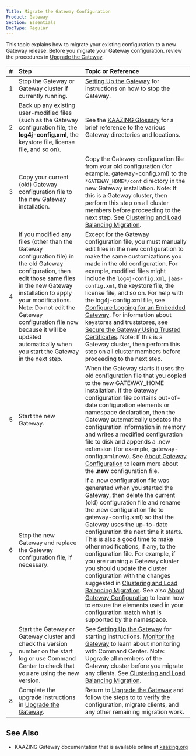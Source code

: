 ```yaml
---
Title: Migrate the Gateway Configuration
Product: Gateway
Section: Essentials
DocType: Regular
---
```


This topic explains how to migrate your existing configuration to a new Gateway release. Before you migrate your Gateway configuration. review the procedures in [Upgrade the Gateway](o_upgrade.md).

| # | Step                                                                                                                                                                                                                                                                                                                                       | Topic or Reference                                                                                                                                                                                                                                                                                                                                                                                                                                                                                                                                                                                                                                                                                                                                                                                                              |
|:--|:-------------------------------------------------------------------------------------------------------------------------------------------------------------------------------------------------------------------------------------------------------------------------------------------------------------------------------------------|:--------------------------------------------------------------------------------------------------------------------------------------------------------------------------------------------------------------------------------------------------------------------------------------------------------------------------------------------------------------------------------------------------------------------------------------------------------------------------------------------------------------------------------------------------------------------------------------------------------------------------------------------------------------------------------------------------------------------------------------------------------------------------------------------------------------------------------|
| 1 | Stop the Gateway or Gateway cluster if currently running.                                                                                                                                                                                                                                                                                  | [Setting Up the Gateway](../about/setup-guide.md) for instructions on how to stop the Gateway.                                                                                                                                                                                                                                                                                                                                                                                                                                                                                                                                                                                                                                                                                                                                  |
| 2 | Back up any existing user-modified files (such as the Gateway configuration file, the **log4j-config.xml**, the keystore file, license file, and so on).                                                                                                                                                                                   | See the [KAAZING Glossary](../kaazing-glossary.md) for a brief reference to the various Gateway directories and locations.                                                                                                                                                                                                                                                                                                                                                                                                                                                                                                                                                                                                                                                                                                      |
| 3 | Copy your current (old) Gateway configuration file to the new Gateway installation.                                                                                                                                                                                                                                                        | Copy the Gateway configuration file from your old configuration (for example. gateway-config.xml) to the `*GATEWAY_HOME*/conf` directory in the new Gateway installation. Note: If this is a Gateway cluster, then perform this step on all cluster members before proceeding to the next step. See [Clustering and Load Balancing Migration](../high-availability/u_high_availability.md#clustering-and-load-balancing-migration).                                                                                                                                                                                                                                                                                                                                                                                             |
| 4 | If you modified any files (other than the Gateway configuration file) in the old Gateway configuration, then edit those same files in the new Gateway installation to apply your modifications. Note: Do not edit the Gateway configuration file now because it will be updated automatically when you start the Gateway in the next step. | Except for the Gateway configuration file, you must manually edit files in the new configuration to make the same customizations you made in the old configuration. For example, modified files might include the `log4j-config.xml`, `jaas-config.xml`, the keystore file, the license file, and so on. For help with the log4j-config.xml file, see [Configure Logging for an Embedded Gateway](../embedded-gateway/p_embedded_gateway_logging.md). For information about keystores and truststores, see [Secure the Gateway Using Trusted Certificates](../security/p_tls_trusted.md). Note: If this is a Gateway cluster, then perform this step on all cluster members before proceeding to the next step.                                                                                                                 |
| 5 | Start the new Gateway.                                                                                                                                                                                                                                                                                                                     | When the Gateway starts it uses the old configuration file that you copied to the new GATEWAY_HOME installation. If the Gateway configuration file contains out-of-date configuration elements or namespace declaration, then the Gateway automatically updates the configuration information in memory and writes a modified configuration file to disk and appends a .new extension (for example, gateway-config.xml.new). See [About Gateway Configuration](../admin-reference/c_configure_gateway_concepts.md) to learn more about the **.new** configuration file.                                                                                                                                                                                                                                                         |
| 6 | Stop the new Gateway and replace the Gateway configuration file, if necessary.                                                                                                                                                                                                                                                             | If a .new configuration file was generated when you started the Gateway, then delete the current (old) configuration file and rename the .new configuration file to gateway-config.xml) so that the Gateway uses the up-to-date configuration the next time it starts. This is also a good time to make other modifications, if any, to the configuration file. For example, if you are running a Gateway cluster you should update the cluster configuration with the changes suggested in [Clustering and Load Balancing Migration](../high-availability/u_high_availability.md#clustering-and-load-balancing-migration). See also [About Gateway Configuration](../admin-reference/c_configure_gateway_concepts.md) to learn how to ensure the elements used in your configuration match what is supported by the namespace. |
| 7 | Start the Gateway or Gateway cluster and check the version number on the start log or use Command Center to check that you are using the new version.                                                                                                                                                                                      | See [Setting Up the Gateway](../about/setup-guide.md) for starting instructions. [Monitor the Gateway](../management/o_monitor.md) to learn about monitoring with Command Center. Note: Upgrade all members of the Gateway cluster before you migrate any clients. See [Clustering and Load Balancing Migration](../high-availability/u_high_availability.md#clustering-and-load-balancing-migration).                                                                                                                                                                                                                                                                                                                                                                                                                          |
| 8 | Complete the upgrade instructions in [Upgrade the Gateway](../upgrade/o_upgrade.md).                                                                                                                                                                                                                                                       | Return to [Upgrade the Gateway](../upgrade/o_upgrade.md) and follow the steps to to verify the configuration, migrate clients, and any other remaining migration work.                                                                                                                                                                                                                                                                                                                                                                                                                                                                                                                                                                                                                                                          |


See Also
------------------------------

-   KAAZING Gateway documentation that is available online at [kaazing.org](http://kaazing.org/)
